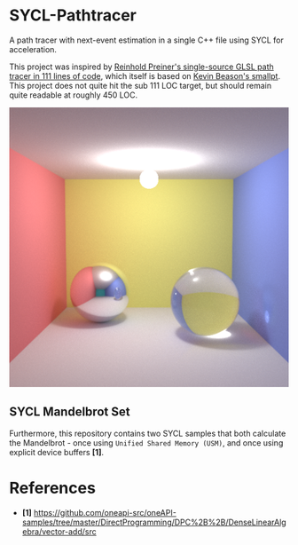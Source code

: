 # SYCL-Pathtracer

A path tracer with next-event estimation in a single C++ file using SYCL for acceleration. 

This project was inspired by [Reinhold Preiner's single-source GLSL path tracer in 111 lines of code](https://github.com/rpreiner/pocketpt), which itself is based on [Kevin Beason's smallpt](http://kevinbeason.com/smallpt). This project does not quite hit the sub 111 LOC target, but should remain quite readable at roughly 450 LOC.

<img src="512x512@8Kspp.png" width="512">

## SYCL Mandelbrot Set
Furthermore, this repository contains two SYCL samples that both calculate the Mandelbrot - once using `Unified Shared Memory (USM)`, and once using explicit device buffers **[1]**. 

# References

* **[1]** https://github.com/oneapi-src/oneAPI-samples/tree/master/DirectProgramming/DPC%2B%2B/DenseLinearAlgebra/vector-add/src
